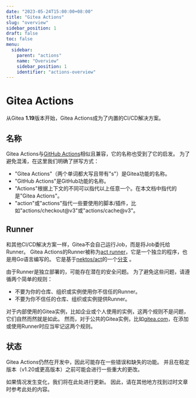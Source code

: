```yaml
---
date: "2023-05-24T15:00:00+08:00"
title: "Gitea Actions"
slug: "overview"
sidebar_position: 1
draft: false
toc: false
menu:
  sidebar:
    parent: "actions"
    name: "Overview"
    sidebar_position: 1
    identifier: "actions-overview"
---
```


# Gitea Actions

从Gitea **1.19**版本开始，Gitea Actions成为了内置的CI/CD解决方案。

## 名称

Gitea Actions与[GitHub Actions](https://github.com/features/actions)相似且兼容，它的名称也受到了它的启发。
为了避免混淆，在这里我们明确了拼写方式：

- "Gitea Actions"（两个单词都大写且带有"s"）是Gitea功能的名称。
- "GitHub Actions"是GitHub功能的名称。
- "Actions"根据上下文的不同可以指代以上任意一个。在本文档中指代的是"Gitea Actions"。
- "action"或"actions"指代一些要使用的脚本/插件，比如"actions/checkout@v3"或"actions/cache@v3"。

## Runner

和其他CI/CD解决方案一样，Gitea不会自己运行Job，而是将Job委托给Runner。
Gitea Actions的Runner被称为[act runner](https://gitea.com/gitea/act_runner)，它是一个独立的程序，也是用Go语言编写的。
它是基于[nektos/act](http://github.com/nektos/act)的一个[分支](https://gitea.com/gitea/act) 。

由于Runner是独立部署的，可能存在潜在的安全问题。
为了避免这些问题，请遵循两个简单的规则：

- 不要为你的仓库、组织或实例使用你不信任的Runner。
- 不要为你不信任的仓库、组织或实例提供Runner。

对于内部使用的Gitea实例，比如企业或个人使用的实例，这两个规则不是问题，它们自然而然就是如此。
然而，对于公共的Gitea实例，比如[gitea.com](https://gitea.com)，在添加或使用Runner时应当牢记这两个规则。

## 状态

Gitea Actions仍然在开发中，因此可能存在一些错误和缺失的功能。
并且在稳定版本（v1.20或更高版本）之前可能会进行一些重大的更改。

如果情况发生变化，我们将在此处进行更新。
因此，请在其他地方找到过时文章时参考此处的内容。
